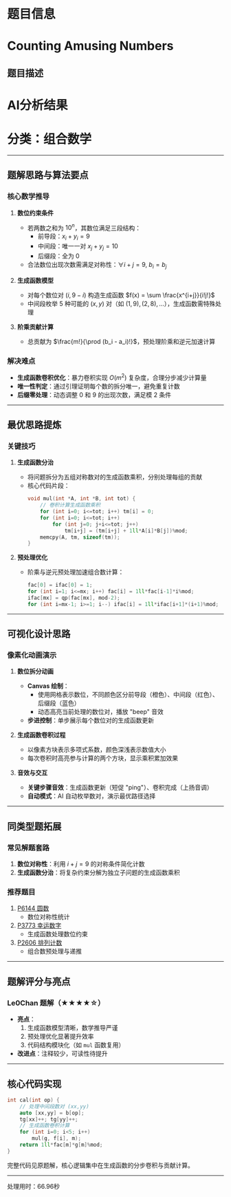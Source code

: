 # 题目信息

# Counting Amusing Numbers

## 题目描述

[problemUrl]: https://atcoder.jp/contests/jag2015summer-day3/tasks/icpc2015summer_day3_c

# AI分析结果



# 分类：组合数学

---

## **题解思路与算法要点**
### 核心数学推导
1. **数位约束条件**  
   - 若两数之和为 $10^n$，其数位满足三段结构：  
     - 前导段：$x_i + y_i = 9$  
     - 中间段：唯一一对 $x_j + y_j = 10$  
     - 后缀段：全为 $0$  
   - 合法数位出现次数需满足对称性：$\forall i+j=9,\ b_i = b_j$  

2. **生成函数模型**  
   - 对每个数位对 $(i,9-i)$ 构造生成函数 $f(x) = \sum \frac{x^{i+j}}{i!j!}$  
   - 中间段枚举 $5$ 种可能的 $(x,y)$ 对（如 $(1,9),(2,8),...$），生成函数需特殊处理  

3. **阶乘贡献计算**  
   - 总贡献为 $\frac{m!}{\prod (b_i - a_i)!}$，预处理阶乘和逆元加速计算  

### 解决难点
- **生成函数卷积优化**：暴力卷积实现 $O(m^2)$ 复杂度，合理分步减少计算量  
- **唯一性判定**：通过引理证明每个数的拆分唯一，避免重复计数  
- **后缀零处理**：动态调整 $0$ 和 $9$ 的出现次数，满足模 $2$ 条件  

---

## **最优思路提炼**
### 关键技巧
1. **生成函数分治**  
   - 将问题拆分为五组对称数对的生成函数乘积，分别处理每组的贡献  
   - 核心代码片段：  
     ```cpp  
     void mul(int *A, int *B, int tot) {  
         // 卷积计算生成函数乘积  
         for (int i=0; i<=tot; i++) tm[i] = 0;  
         for (int i=0; i<=tot; i++)  
             for (int j=0; j+i<=tot; j++)  
                 tm[i+j] = (tm[i+j] + 1ll*A[i]*B[j])%mod;  
         memcpy(A, tm, sizeof(tm));  
     }  
     ```  

2. **预处理优化**  
   - 阶乘与逆元预处理加速组合数计算：  
     ```cpp  
     fac[0] = ifac[0] = 1;  
     for (int i=1; i<=mx; i++) fac[i] = 1ll*fac[i-1]*i%mod;  
     ifac[mx] = qp(fac[mx], mod-2);  
     for (int i=mx-1; i>=1; i--) ifac[i] = 1ll*ifac[i+1]*(i+1)%mod;  
     ```  

---

## **可视化设计思路**
### 像素化动画演示
1. **数位拆分动画**  
   - **Canvas 绘制**：  
     - 使用网格表示数位，不同颜色区分前导段（橙色）、中间段（红色）、后缀段（蓝色）  
     - 动态高亮当前处理的数位对，播放 "beep" 音效  
   - **步进控制**：单步展示每个数位对的生成函数更新  

2. **生成函数卷积过程**  
   - 以像素方块表示多项式系数，颜色深浅表示数值大小  
   - 每次卷积时高亮参与计算的两个方块，显示乘积累加效果  

3. **音效与交互**  
   - **关键步骤音效**：生成函数更新（短促 "ping"）、卷积完成（上扬音调）  
   - **自动模式**：AI 自动枚举数对，演示最优路径选择  

---

## **同类型题拓展**
### 常见解题套路
1. **数位对称性**：利用 $i + j = 9$ 的对称条件简化计数  
2. **生成函数分治**：将复杂约束分解为独立子问题的生成函数乘积  

### 推荐题目
1. [P6144 圆数](https://www.luogu.com.cn/problem/P6144)  
   - 数位对称性统计  
2. [P3773 幸运数字](https://www.luogu.com.cn/problem/P3773)  
   - 生成函数处理数位约束  
3. [P2606 排列计数](https://www.luogu.com.cn/problem/P2606)  
   - 组合数预处理与递推  

---

## **题解评分与亮点**
### Le0Chan 题解（★★★★☆）
- **亮点**：  
  1. 生成函数模型清晰，数学推导严谨  
  2. 预处理优化显著提升效率  
  3. 代码结构模块化（如 `mul` 函数复用）  
- **改进点**：注释较少，可读性待提升  

---

## **核心代码实现**
```cpp  
int cal(int op) {  
    // 处理中间段数对 (xx,yy)  
    auto [xx,yy] = b[op];  
    tg[xx]++; tg[yy]++;  
    // 生成函数卷积计算  
    for (int i=0; i<5; i++)  
        mul(g, f[i], m);  
    return 1ll*fac[m]*g[m]%mod;  
}  
```  

完整代码见原题解，核心逻辑集中在生成函数的分步卷积与贡献计算。

---
处理用时：66.96秒